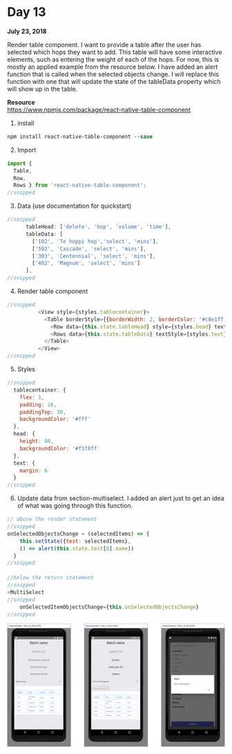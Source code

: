 # Day 13

**July 23, 2018** 

Render table component. I want to provide a table after the user has selected which hops they want to add. This table will have some interactive elements, such as entering the weight of each of the hops. For now, this is mostly an applied example from the resource below. I have added an alert function that is called when the selected objects change. I will replace this function with one that will update the state of the tableData property which will show up in the table. 

**Resource**    
https://www.npmjs.com/package/react-native-table-component


1. install
```ps
npm install react-native-table-component --save
```

2. Import
```js
import { 
  Table, 
  Row, 
  Rows } from 'react-native-table-component';
//snipped
```

3. Data (use documentation for quickstart)
```js
//snipped
      tableHead: ['delete', 'hop', 'volume', 'time'],
      tableData: [
        ['102', 'Te hoppi hop','select', 'mins'],
        ['502', 'Cascade', 'select', 'mins'],
        ['303', 'Centennial', 'select', 'mins'],
        ['402', 'Magnum', 'select', 'mins']
      ],
//snipped
```

4. Render table component
```js
//snipped
          <View style={styles.tablecontainer}>
            <Table borderStyle={{borderWidth: 2, borderColor: '#c8e1ff'}}>
              <Row data={this.state.tableHead} style={styles.head} textStyle={styles.text}/>
              <Rows data={this.state.tableData} textStyle={styles.text}/>
            </Table>
          </View>
//snipped
```

5. Styles
```js
//snipped
  tablecontainer: { 
    flex: 1, 
    padding: 16, 
    paddingTop: 30, 
    backgroundColor: '#fff' 
  },
  head: { 
    height: 40, 
    backgroundColor: '#f1f8ff' 
  },
  text: { 
    margin: 6 
  }
//snipped
```


6. Update data from section-multiselect. I added an alert just to get an idea of what was going through this function.
```js
// above the render statement
//snipped
onSelectedObjectsChange = (selectedItems) => {
    this.setState({test: selectedItems},
    () => alert(this.state.test[0].name))
  }
//snipped

//below the return statement
//snipped
<MultiSelect
//snipped
    onSelectedItemObjectsChange={this.onSelectedObjectsChange}
//snipped
```



![Table](https://github.com/rayblick/100-days-of-code/raw/master/docs/images/day013_1.png "Render Table")


